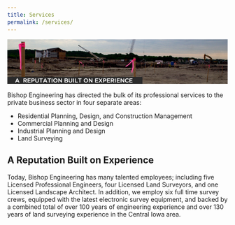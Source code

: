 ```yaml
---
title: Services
permalink: /services/
---
```


![](/assets/img/reputation.jpg)

Bishop Engineering has directed the bulk of its professional services to the private business sector in four separate areas:

- Residential Planning, Design, and Construction Management
- Commercial Planning and Design
- Industrial Planning and Design
- Land Surveying

## A Reputation Built on Experience

Today, Bishop Engineering has many talented employees; including five Licensed Professional Engineers, four Licensed Land Surveyors, and one Licensed Landscape Architect. In addition, we employ six full time survey crews, equipped with the latest electronic survey equipment, and backed by a combined total of over 100 years of engineering experience and over 130 years of land surveying experience in the Central Iowa area.
